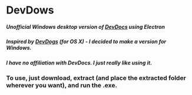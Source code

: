 # DevDows

##### Unofficial Windows desktop version of [DevDocs](http://devdocs.io) using Electron
##### Inspired by [DevDogs](https://github.com/ragingwind/devdogs) (for OS X) - I decided to make a version for Windows.

##### I have no affiliation with DevDocs. I just really like using it.

### To use, just download, extract (and place the extracted folder wherever you want), and run the .exe.
